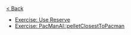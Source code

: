 [< Back](../README.md)

* [Exercise: Use Reserve](use_reserve/README.md)
* [Exercise: PacManAI::pelletClosestToPacman](pellet_closest_to_pacman/README.md)
